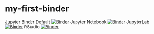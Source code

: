 # my-first-binder
Jupyter Binder
Default
[![Binder](https://mybinder.org/badge_logo.svg)](https://mybinder.org/v2/gh/pauljosephhebert/my-first-binder/HEAD)
Jupyter Notebook
[![Binder](https://mybinder.org/badge_logo.svg)](https://mybinder.org/v2/gh/pauljosephhebert/my-first-binder/HEAD?urlpath=tree)
JupyterLab
[![Binder](https://mybinder.org/badge_logo.svg)](https://mybinder.org/v2/gh/pauljosephhebert/my-first-binder/HEAD?urlpath=lab)
RStudio
[![Binder](https://mybinder.org/badge_logo.svg)](https://mybinder.org/v2/gh/pauljosephhebert/my-first-binder/HEAD?urlpath=rstudio)

